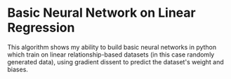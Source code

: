 # Basic Neural Network on Linear Regression 

This algorithm shows my ability to build basic neural networks in python which train on linear relationship-based datasets (in this case randomly generated data), using gradient dissent to predict the dataset's weight and biases. 
